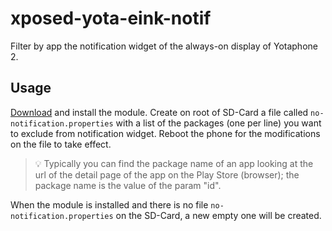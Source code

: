 # xposed-yota-eink-notif
Filter by app the notification widget of the always-on display of Yotaphone 2.
## Usage
[Download](../../releases/latest) and install the module. Create on root of SD-Card a file called `no-notification.properties` with a list of the packages (one per line) you want to exclude from notification widget. Reboot the phone for the modifications on the file to take effect.
> :bulb: Typically you can find the package name of an app looking at the url of the detail page of the app on the Play Store (browser); the package name is the value of the param "id".

When the module is installed and there is no file `no-notification.properties` on the SD-Card, a new empty one will be created.
